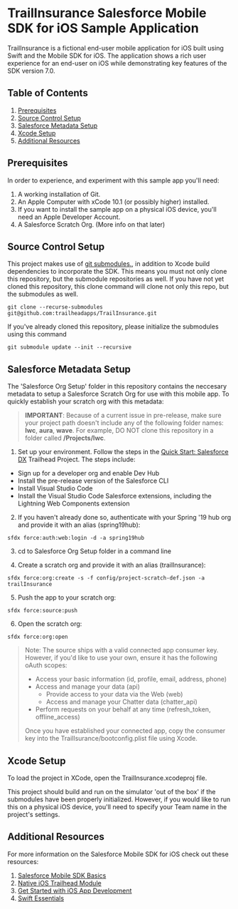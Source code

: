 # TrailInsurance Salesforce Mobile SDK for iOS Sample Application

TrailInsurance is a fictional end-user mobile application for iOS built using Swift and the Mobile SDK for iOS. The application shows a rich user experience for an end-user on iOS while demonstrating key features of the SDK version 7.0.

## Table of Contents

1. [Prerequisites](#pre)
1. [Source Control Setup](#download)
1. [Salesforce Metadata Setup](#sfMetadata)
1. [Xcode Setup](#xcode)
1. [Additional Resources](#resources)

## Prerequisites <a name="pre"></a>

In order to experience, and experiment with this sample app you'll need:

1. A working installation of Git.
2. An Apple Computer with xCode 10.1 (or possibly higher) installed.
3. If you want to install the sample app on a physical iOS device, you'll need an Apple Developer Account.
4. A Salesforce Scratch Org. (More info on that later)

## Source Control Setup <a name="download"></a>

This project makes use of [git submodules.](https://git-scm.com/book/en/v2/Git-Tools-Submodules), in addition to Xcode build dependencies to incorporate the SDK. This means you must not only clone this repository, but the submodule repositories as well. If you have not yet cloned this repository, this clone command will clone not only this repo, but the submodules as well.

```console
git clone --recurse-submodules git@github.com:trailheadapps/TrailInsurance.git
```

If you've already cloned this repository, please initialize the submodules using this command

```console
git submodule update --init --recursive
```

## Salesforce Metadata Setup <a name="sfMetadata"></a>

The 'Salesforce Org Setup' folder in this repository contains the neccesary metadata to setup a Salesforce Scratch Org for use with this mobile app. To quickly establish your scratch org with this metadata:

> **IMPORTANT**: Because of a current issue in pre-release, make sure your project path doesn't include any of the following folder names: **lwc**, **aura**, **wave**. For example, DO NOT clone this repository in a folder called **/Projects/lwc**.

1. Set up your environment. Follow the steps in the [Quick Start: Salesforce DX](https://trailhead.salesforce.com/en/content/learn/projects/quick-start-salesforce-dx) Trailhead Project. The steps include:

- Sign up for a developer org and enable Dev Hub
- Install the pre-release version of the Salesforce CLI
- Install Visual Studio Code
- Install the Visual Studio Code Salesforce extensions, including the Lightning Web Components extension

2. If you haven't already done so, authenticate with your Spring '19 hub org and provide it with an alias (spring19hub):

```
sfdx force:auth:web:login -d -a spring19hub
```

3. cd to Salesforce Org Setup folder in a command line

4. Create a scratch org and provide it with an alias (trailInsurance):

```
sfdx force:org:create -s -f config/project-scratch-def.json -a trailInsurance
```

5. Push the app to your scratch org:

```
sfdx force:source:push
```

6. Open the scratch org:

```
sfdx force:org:open
```

> Note: The source ships with a valid connected app consumer key. However, if you'd like to use your own, ensure it has the following oAuth scopes:
>
> - Access your basic information (id, profile, email, address, phone)
> - Access and manage your data (api)
>   - Provide access to your data via the Web (web)
>   - Access and manage your Chatter data (chatter_api)
> - Perform requests on your behalf at any time (refresh_token, offline_access)
>
> Once you have established your connected app, copy the consumer key into the TrailIsurance/bootconfig.plist file using Xcode.

## Xcode Setup <a name="xcode"></a>

To load the project in XCode, open the TrailInsurance.xcodeproj file.

This project should build and run on the simulator 'out of the box' if the submodules have been properly initialized. However, if you would like to run this on a physical iOS device, you'll need to specify your Team name in the project's settings.

## Additional Resources <a name="resources"></a>

For more information on the Salesforce Mobile SDK for iOS check out these resources:

1. [Salesforce Mobile SDK Basics](https://trailhead.salesforce.com/en/content/learn/modules/mobile_sdk_introduction)
2. [Native iOS Trailhead Module](https://trailhead.salesforce.com/en/content/learn/modules/mobile_sdk_native_ios)
3. [Get Started with iOS App Development](https://trailhead.salesforce.com/en/content/learn/trails/start-ios-appdev)
4. [Swift Essentials](https://trailhead.salesforce.com/en/content/learn/modules/swift-essentials)
